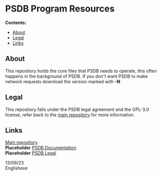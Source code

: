 # PSDB Program Resources
**Contents:**
- [About](#about)
- [Legal](#legal)
- [Links](#links)
## About
This repository holds the core files that PSDB needs to operate, this often happens in the background of PSDB. If you don't want PSDB to make network requests download the version marked with **-N**
## Legal
This repository falls under the PSDB legal agreement and the GPL-3.0 license, refer back to the [main repository](https://github.com/Englishexe/psdb) for more information.
## Links
[Main repository](https://github.com/Englishexe/psdb)\
**Placeholder** [PSDB Documentation](https://github.com/Englishexe/psdb)\
**Placeholder** [PSDB Legal](https://github.com/Englishexe/psdb)

13/09/23\
Englishexe